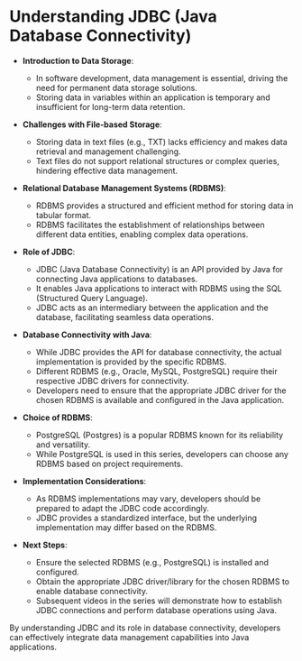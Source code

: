 # Understanding JDBC (Java Database Connectivity)

- **Introduction to Data Storage**:

  - In software development, data management is essential, driving the need for permanent data storage solutions.
  - Storing data in variables within an application is temporary and insufficient for long-term data retention.

- **Challenges with File-based Storage**:

  - Storing data in text files (e.g., TXT) lacks efficiency and makes data retrieval and management challenging.
  - Text files do not support relational structures or complex queries, hindering effective data management.

- **Relational Database Management Systems (RDBMS)**:

  - RDBMS provides a structured and efficient method for storing data in tabular format.
  - RDBMS facilitates the establishment of relationships between different data entities, enabling complex data operations.

- **Role of JDBC**:

  - JDBC (Java Database Connectivity) is an API provided by Java for connecting Java applications to databases.
  - It enables Java applications to interact with RDBMS using the SQL (Structured Query Language).
  - JDBC acts as an intermediary between the application and the database, facilitating seamless data operations.

- **Database Connectivity with Java**:

  - While JDBC provides the API for database connectivity, the actual implementation is provided by the specific RDBMS.
  - Different RDBMS (e.g., Oracle, MySQL, PostgreSQL) require their respective JDBC drivers for connectivity.
  - Developers need to ensure that the appropriate JDBC driver for the chosen RDBMS is available and configured in the Java application.

- **Choice of RDBMS**:

  - PostgreSQL (Postgres) is a popular RDBMS known for its reliability and versatility.
  - While PostgreSQL is used in this series, developers can choose any RDBMS based on project requirements.

- **Implementation Considerations**:

  - As RDBMS implementations may vary, developers should be prepared to adapt the JDBC code accordingly.
  - JDBC provides a standardized interface, but the underlying implementation may differ based on the RDBMS.

- **Next Steps**:
  - Ensure the selected RDBMS (e.g., PostgreSQL) is installed and configured.
  - Obtain the appropriate JDBC driver/library for the chosen RDBMS to enable database connectivity.
  - Subsequent videos in the series will demonstrate how to establish JDBC connections and perform database operations using Java.

By understanding JDBC and its role in database connectivity, developers can effectively integrate data management capabilities into Java applications.
